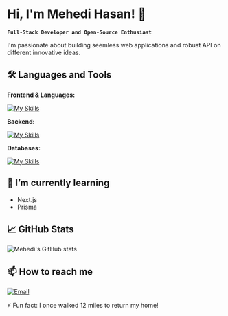 <!--
**Mehedi01616720009/Mehedi01616720009** is a ✨ _special_ ✨ repository because its `README.md` (this file) appears on your GitHub profile.

Here are some ideas to get you started:

- 🔭 I’m currently working on ...
- 🌱 I’m currently learning ...
- 👯 I’m looking to collaborate on ...
- 🤔 I’m looking for help with ...
- 💬 Ask me about ...
- 📫 How to reach me: ...
- 😄 Pronouns: ...
- ⚡ Fun fact: ...
-->

# Hi, I'm Mehedi Hasan! 👋

**`Full-Stack Developer and Open-Source Enthusiast`**

I'm passionate about building seemless web applications and robust API on different innovative ideas.
<!-- Currently, diving deep into DevOps and cloud-native technologies. -->

## 🛠️ Languages and Tools
**Frontend & Languages:**

[![My Skills](https://skillicons.dev/icons?i=js,ts,react)](https://skillicons.dev)

**Backend:**

[![My Skills](https://skillicons.dev/icons?i=nodejs,express,php)](https://skillicons.dev)

**Databases:**

[![My Skills](https://skillicons.dev/icons?i=mongodb,mysql,postgres)](https://skillicons.dev)

## 🌱 I’m currently learning
- Next.js
- Prisma

## 📈 GitHub Stats
![Mehedi's GitHub stats](https://github-readme-stats.vercel.app/api?username=Mehedi01616720009&show_icons=true&theme=radical)

## 📫 How to reach me
[![Email](https://img.shields.io/badge/Email-D14836?style=for-the-badge&logo=gmail&logoColor=white)](mailto:mehedi01616720009@gmail.com)
<!-- [![LinkedIn](https://img.shields.io/badge/LinkedIn-0077B5?style=for-the-badge&logo=linkedin&logoColor=white)](https://linkedin.com/in/yourprofile)
[![Telegram](https://img.shields.io/badge/Telegram-2CA5E0?style=for-the-badge&logo=telegram&logoColor=white)](https://t.me/yourusername) -->

⚡ Fun fact: I once walked 12 miles to return my home!
